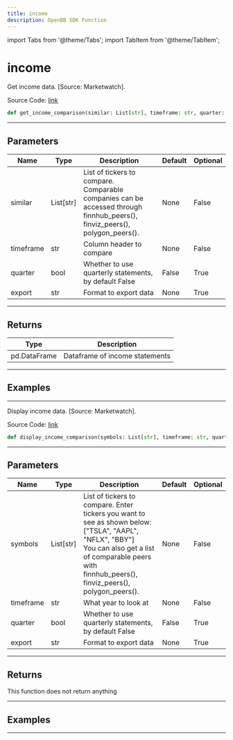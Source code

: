 ```yaml
---
title: income
description: OpenBB SDK Function
---
```


import Tabs from '@theme/Tabs';
import TabItem from '@theme/TabItem';

# income

<Tabs>
<TabItem value="model" label="Model" default>

Get income data. [Source: Marketwatch].

Source Code: [link](https://github.com/OpenBB-finance/OpenBBTerminal/tree/main/openbb_terminal/stocks/comparison_analysis/marketwatch_model.py#L74)

```python
def get_income_comparison(similar: List[str], timeframe: str, quarter: bool) -> DataFrame
```
---

## Parameters

| Name | Type | Description | Default | Optional |
| ---- | ---- | ----------- | ------- | -------- |
| similar | List[str] | List of tickers to compare.<br/>Comparable companies can be accessed through<br/>finnhub_peers(), finviz_peers(), polygon_peers(). | None | False |
| timeframe | str | Column header to compare | None | False |
| quarter | bool | Whether to use quarterly statements, by default False | False | True |
| export | str | Format to export data | None | True |

---

## Returns

| Type | Description |
| ---- | ----------- |
| pd.DataFrame | Dataframe of income statements |

---

## Examples

---



</TabItem>
<TabItem value="view" label="View">

Display income data. [Source: Marketwatch].

Source Code: [link](https://github.com/OpenBB-finance/OpenBBTerminal/tree/main/openbb_terminal/stocks/comparison_analysis/marketwatch_view.py#L23)

```python
def display_income_comparison(symbols: List[str], timeframe: str, quarter: bool, export: str) -> None
```
---

## Parameters

| Name | Type | Description | Default | Optional |
| ---- | ---- | ----------- | ------- | -------- |
| symbols | List[str] | List of tickers to compare. Enter tickers you want to see as shown below:<br/>["TSLA", "AAPL", "NFLX", "BBY"]<br/>You can also get a list of comparable peers with<br/>finnhub_peers(), finviz_peers(), polygon_peers(). | None | False |
| timeframe | str | What year to look at | None | False |
| quarter | bool | Whether to use quarterly statements, by default False | False | True |
| export | str | Format to export data | None | True |

---

## Returns

This function does not return anything

---

## Examples

---



</TabItem>
</Tabs>